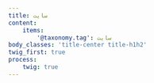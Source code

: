 ```yaml
---
title: سایت
content:
    items:  
        '@taxonomy.tag': سایت
body_classes: 'title-center title-h1h2'
twig_first: true
process:
    twig: true
---
```

